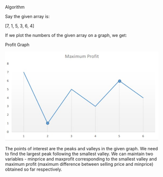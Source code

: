 Algorithm

Say the given array is:

[7, 1, 5, 3, 6, 4]

If we plot the numbers of the given array on a graph, we get:

Profit Graph

![Max Profit](BuySellStock1-MaxProfit.jpg)

The points of interest are the peaks and valleys in the given graph. 
We need to find the largest peak following the smallest valley. We can maintain two variables - minprice and maxprofit
corresponding to the smallest valley and maximum profit (maximum difference between selling price and minprice) 
obtained so far respectively.